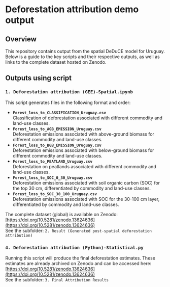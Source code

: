 # Deforestation attribution demo output
## Overview
This repository contains output from the spatial DeDuCE model for Uruguay. Below is a guide to the key scripts and their respective outputs, as well as links to the complete dataset hosted on Zenodo.

## Outputs using script
### `1. Deforestation attribution (GEE)-Spatial.ipynb`
This script generates files in the following format and order:
- **`Forest_loss_to_CLASSIFICATION_Uruguay.csv`**  
  Classification of deforestation associated with different commodity and land-use classes.
- **`Forest_loss_to_AGB_EMISSION_Uruguay.csv`**  
  Deforestation emissions associated with above-ground biomass for different commodity and land-use classes.
- **`Forest_loss_to_BGB_EMISSION_Uruguay.csv`**  
  Deforestation emissions associated with below-ground biomass for different commodity and land-use classes.
- **`Forest_loss_to_PEATLAND_Uruguay.csv`**  
  Deforestation on peatlands associated with different commodity and land-use classes.
- **`Forest_loss_to_SOC_0_30_Uruguay.csv`**  
  Deforestation emissions associated with soil organic carbon (SOC) for the top 30 cm, differentiated by commodity and land-use classes.
- **`Forest_loss_to_SOC_30_100_Uruguay.csv`**  
  Deforestation emissions associated with SOC for the 30-100 cm layer, differentiated by commodity and land-use classes.

The complete dataset (global) is available on Zenodo: [https://doi.org/10.5281/zenodo.13624636](https://doi.org/10.5281/zenodo.13624636)  
See the subfolder: `2. Result (Generated post-spatial deforestation attribution)`

### `4. Deforestation attribution (Python)-Statistical.py`
Running this script will produce the final deforestation estimates. These estimates are already archived on Zenodo and can be accessed here: [https://doi.org/10.5281/zenodo.13624636](https://doi.org/10.5281/zenodo.13624636)  
See the subfolder: `3. Final Attribution Results`
